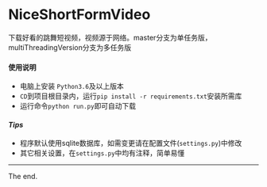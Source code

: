 # NiceShortFormVideo

下载好看的跳舞短视频，视频源于网络。master分支为单任务版，multiThreadingVersion分支为多任务版

#### 使用说明

+ 电脑上安装 `Python3.6`及以上版本
+ `CD`到项目根目录内，运行`pip install -r requirements.txt`安装所需库
+ 运行命令`python run.py`即可自动下载

#### *Tips*

+ 程序默认使用sqlite数据库，如需变更请在配置文件(`settings.py`)中修改
+ 其它相关设置，在`settings.py`中均有注释，简单易懂

---
The end.